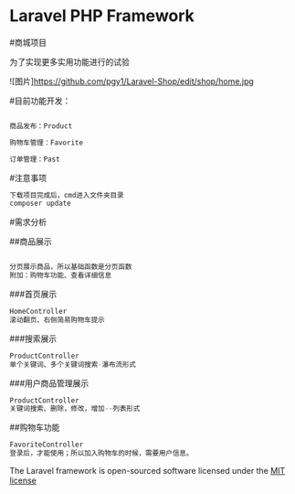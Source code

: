 # Laravel PHP Framework

#商城项目

为了实现更多实用功能进行的试验

![图片]https://github.com/pgy1/Laravel-Shop/edit/shop/home.jpg

#目前功能开发：

```php

商品发布：Product

购物车管理：Favorite

订单管理：Past

```

#注意事项

```php
下载项目完成后，cmd进入文件夹目录
composer update

```

#需求分析

##商品展示


```php

分页展示商品，所以基础函数是分页函数
附加：购物车功能、查看详细信息

```

###首页展示

```php
HomeController
滚动翻页、右侧简易购物车提示

```

###搜索展示

```php
ProductController
单个关键词、多个关键词搜索-瀑布流形式

```

###用户商品管理展示

```php
ProductController
关键词搜索、删除，修改，增加--列表形式

```

##购物车功能

```php
FavoriteController
登录后，才能使用；所以加入购物车的时候，需要用户信息。


```
The Laravel framework is open-sourced software licensed under the [MIT license](http://opensource.org/licenses/MIT)
